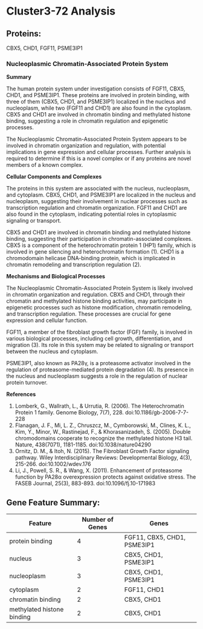 # Cluster3-72 Analysis

## Proteins: 

CBX5, CHD1, FGF11, PSME3IP1

### Nucleoplasmic Chromatin-Associated Protein System

**Summary**

The human protein system under investigation consists of FGF11, CBX5, CHD1, and PSME3IP1. These proteins are involved in protein binding, with three of them (CBX5, CHD1, and PSME3IP1) localized in the nucleus and nucleoplasm, while two (FGF11 and CHD1) are also found in the cytoplasm. CBX5 and CHD1 are involved in chromatin binding and methylated histone binding, suggesting a role in chromatin regulation and epigenetic processes.

The Nucleoplasmic Chromatin-Associated Protein System appears to be involved in chromatin organization and regulation, with potential implications in gene expression and cellular processes. Further analysis is required to determine if this is a novel complex or if any proteins are novel members of a known complex.

**Cellular Components and Complexes**

The proteins in this system are associated with the nucleus, nucleoplasm, and cytoplasm. CBX5, CHD1, and PSME3IP1 are localized in the nucleus and nucleoplasm, suggesting their involvement in nuclear processes such as transcription regulation and chromatin organization. FGF11 and CHD1 are also found in the cytoplasm, indicating potential roles in cytoplasmic signaling or transport.

CBX5 and CHD1 are involved in chromatin binding and methylated histone binding, suggesting their participation in chromatin-associated complexes. CBX5 is a component of the heterochromatin protein 1 (HP1) family, which is involved in gene silencing and heterochromatin formation (1). CHD1 is a chromodomain helicase DNA-binding protein, which is implicated in chromatin remodeling and transcription regulation (2).

**Mechanisms and Biological Processes**

The Nucleoplasmic Chromatin-Associated Protein System is likely involved in chromatin organization and regulation. CBX5 and CHD1, through their chromatin and methylated histone binding activities, may participate in epigenetic processes such as histone modification, chromatin remodeling, and transcription regulation. These processes are crucial for gene expression and cellular function.

FGF11, a member of the fibroblast growth factor (FGF) family, is involved in various biological processes, including cell growth, differentiation, and migration (3). Its role in this system may be related to signaling or transport between the nucleus and cytoplasm.

PSME3IP1, also known as PA28γ, is a proteasome activator involved in the regulation of proteasome-mediated protein degradation (4). Its presence in the nucleus and nucleoplasm suggests a role in the regulation of nuclear protein turnover.

**References**

1. Lomberk, G., Wallrath, L., & Urrutia, R. (2006). The Heterochromatin Protein 1 family. Genome Biology, 7(7), 228. doi:10.1186/gb-2006-7-7-228
2. Flanagan, J. F., Mi, L. Z., Chruszcz, M., Cymborowski, M., Clines, K. L., Kim, Y., Minor, W., Rastinejad, F., & Khorasanizadeh, S. (2005). Double chromodomains cooperate to recognize the methylated histone H3 tail. Nature, 438(7071), 1181-1185. doi:10.1038/nature04290
3. Ornitz, D. M., & Itoh, N. (2015). The Fibroblast Growth Factor signaling pathway. Wiley Interdisciplinary Reviews: Developmental Biology, 4(3), 215-266. doi:10.1002/wdev.176
4. Li, J., Powell, S. R., & Wang, X. (2011). Enhancement of proteasome function by PA28α overexpression protects against oxidative stress. The FASEB Journal, 25(3), 883-893. doi:10.1096/fj.10-171983

## Gene Feature Summary: 

| Feature | Number of Genes | Genes |
| --- | --- | --- |
| protein binding | 4 | FGF11, CBX5, CHD1, PSME3IP1 |
| nucleus | 3 | CBX5, CHD1, PSME3IP1 |
| nucleoplasm | 3 | CBX5, CHD1, PSME3IP1 |
| cytoplasm | 2 | FGF11, CHD1 |
| chromatin binding | 2 | CBX5, CHD1 |
| methylated histone binding | 2 | CBX5, CHD1 |

